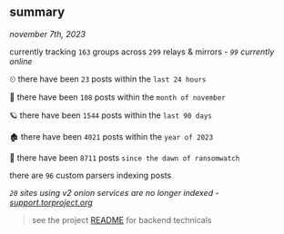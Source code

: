 
## summary
_november 7th, 2023_

currently tracking `163` groups across `299` relays & mirrors - _`99` currently online_

⏲ there have been `23` posts within the `last 24 hours`

🦈 there have been `108` posts within the `month of november`

🪐 there have been `1544` posts within the `last 90 days`

🏚 there have been `4021` posts within the `year of 2023`

🦕 there have been `8711` posts `since the dawn of ransomwatch`

there are `96` custom parsers indexing posts

_`20` sites using v2 onion services are no longer indexed - [support.torproject.org](https://support.torproject.org/onionservices/v2-deprecation/)_

> see the project [README](https://github.com/joshhighet/ransomwatch#ransomwatch--) for backend technicals

